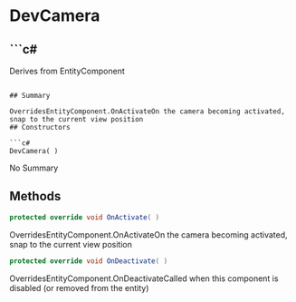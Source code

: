 # DevCamera

## ```c#
Derives from EntityComponent
```

## Summary

OverridesEntityComponent.OnActivateOn the camera becoming activated, snap to the current view position
## Constructors

```c#
DevCamera( ) 
```
No Summary
## Methods

```c#
protected override void OnActivate( ) 
```
OverridesEntityComponent.OnActivateOn the camera becoming activated, snap to the current view position
```c#
protected override void OnDeactivate( ) 
```
OverridesEntityComponent.OnDeactivateCalled when this component is disabled (or removed from the entity)
